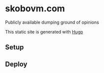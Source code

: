 # skobovm.com 
Publicly available dumping ground of opinions

This static site is generated with [Hugo](https://gohugo.io/)

## Setup


## Deploy

